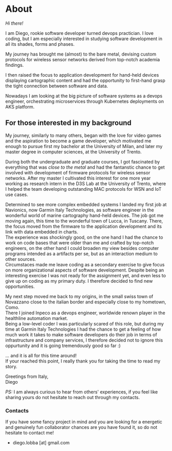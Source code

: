 # About

*Hi there!*

I am Diego, rookie software developer turned devops practician.
I love coding, but I am especially interested in studying software
development in all its shades, forms and phases.

My journey has brought me (almost) to the bare metal, devising
custom protocols for wireless sensor networks derived from top-notch
academia findings.

I then raised the focus to application development for hand-held devices
displaying cartographic content and had the opportunity to first-hand grasp the
tight connection between software and data.

Nowadays I am looking at the big picture of software systems as a devops engineer,
orchestrating microservices through Kubernetes deployments on AKS platform.

## For those interested in my background

My journey, similarly to many others, began with the love
for video games and the aspiration to become a game developer,
which motivated me enough to pursue first my bachelor at the University of Milan,
and later my master degree in computer sciences, at the University of Trento.

During both the undergraduate and graduate courses, I got
fascinated by everything that was *close to the metal* and
had the fantanstic chance to get involved with development
of firmware protocols for wireless sensor networks.
After my master I cultivated this interest for one more
year working as research intern in the D3S Lab at the
University of Trento, where I helped the team developing
outstanding MAC protocols for WSN and IoT use cases.

Determined to see more complex embedded systems I landed my first job
at Navionics, now Garmin Italy Technologies, as software engineer
in the wonderful world of marine cartography hand-held devices.
The job got me moving again, this time to the wonderful town of Lucca, in Tuscany.
There, the focus moved from the firmware to the application development
and its link with data embedded in charts.  
The experience was shockingly good, on the one hand I had the chance
to work on code bases that were older than me and crafted by top-notch
engineers, on the other hand I could broaden my view besides computer
programs intended as a artifacts per se, but as an interaction medium to other
sources.  
Circumstaces made me leave coding as a secondary exercise to give
focus on more organizational aspects of software development.
Despite being an interesting exercise I was not ready for the assignment yet,
and even less to give up on coding as my primary duty.
I therefore decided to find new opportunities.

My next step moved me back to my origins, in the small swiss town of
Novazzano close to the italian border and especially close to my hometown, Como.  
There I joined Inpeco as a devops engineer, worldwide renown player in
the healthline automation market.  
Being a low-level coder I was particularly scared of this role,
but during my time at Garmin Italy Technologies I had the chance
to get a feeling of how much work it takes to make software developers
do their job in terms of infrastructure and company services, I therefore
decided not to ignore this oppurtunity and it is going tremendously good so far :)

... and it is all for this time around!  
If your reached this point, I really thank you for taking
the time to read my story.

Greetings from Italy,  
Diego

*PS:* I am always curious to hear from others' experiences, if you
feel like sharing yours do not hesitate to reach out through
my contacts.

### Contacts

If you have some fancy project in mind and you are looking
for a energetic and genuinely fun collaborator chances are
you have found it, so do not hesitate to contact me!

* diego.lobba [at] gmail.com
